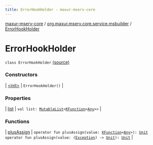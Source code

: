 ```yaml
---
title: ErrorHookHolder - maxur-mserv-core
---
```


[maxur-mserv-core](../../index.html) / [org.maxur.mserv.core.service.msbuilder](../index.html) / [ErrorHookHolder](.)

# ErrorHookHolder

`class ErrorHookHolder` [(source)](https://github.com/myunusov/maxur-mserv/tree/master/maxur-mserv-core/src/main/kotlin/org/maxur/mserv/core/service/msbuilder/MicroServiceBuilder.kt#L218)

### Constructors

| [&lt;init&gt;](-init-.html) | `ErrorHookHolder()` |

### Properties

| [list](list.html) | `val list: `[`MutableList`](https://kotlinlang.org/api/latest/jvm/stdlib/kotlin.collections/-mutable-list/index.html)`<`[`KFunction`](https://kotlinlang.org/api/latest/jvm/stdlib/kotlin.reflect/-k-function/index.html)`<`[`Any`](https://kotlinlang.org/api/latest/jvm/stdlib/kotlin/-any/index.html)`>>` |

### Functions

| [plusAssign](plus-assign.html) | `operator fun plusAssign(value: `[`KFunction`](https://kotlinlang.org/api/latest/jvm/stdlib/kotlin.reflect/-k-function/index.html)`<`[`Any`](https://kotlinlang.org/api/latest/jvm/stdlib/kotlin/-any/index.html)`>): `[`Unit`](https://kotlinlang.org/api/latest/jvm/stdlib/kotlin/-unit/index.html)<br>`operator fun plusAssign(value: (`[`Exception`](https://kotlinlang.org/api/latest/jvm/stdlib/kotlin/-exception/index.html)`) -> `[`Unit`](https://kotlinlang.org/api/latest/jvm/stdlib/kotlin/-unit/index.html)`): `[`Unit`](https://kotlinlang.org/api/latest/jvm/stdlib/kotlin/-unit/index.html) |

